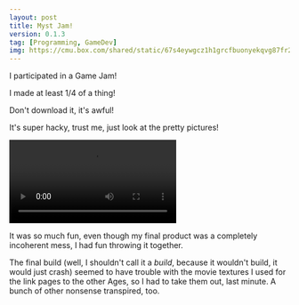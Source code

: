 ```yaml
---
layout: post
title: Myst Jam!
version: 0.1.3
tag: [Programming, GameDev]
img: https://cmu.box.com/shared/static/67s4eywgcz1h1grcfbuonyekqvg87fr2.png
---
```


I participated in a Game Jam!

I made at least 1/4 of a thing!

Don't download it, it's awful!

It's super hacky, trust me, just look at the pretty pictures!

<video autoplay loop>
  <source src="https://cmu.box.com/shared/static/wi4tqa264j3zdemb5ts3brfmly61xvtw.mp4" type="video/mp4">
</video>

It was so much fun, even though my final product was a completely incoherent mess, I had fun throwing it together.

The final build (well, I shouldn't call it a *build*, because it wouldn't build, it would just crash) seemed to have trouble with the movie textures I used for the link pages to the other Ages, so I had to take them out, last minute.
A bunch of other nonsense transpired, too.


